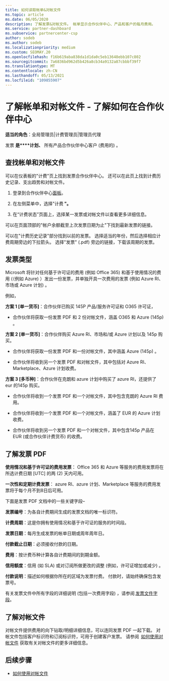 ```yaml
---
title: 如何读取帐单&对帐文件
ms.topic: article
ms.date: 06/05/2020
description: 了解发票&对帐文件。 帐单显示合作伙伴中心、产品和客户的每月费用。
ms.service: partner-dashboard
ms.subservice: partnercenter-csp
author: sodeb
ms.author: sodeb
ms.localizationpriority: medium
ms.custom: SEOMAY.20
ms.openlocfilehash: f16b619aba838da1d1da0c5eb13648ebb107c802
ms.sourcegitcommit: 7a6836bd962d5b426a8cb34a9132a87cbbbf39f7
ms.translationtype: MT
ms.contentlocale: zh-CN
ms.lasthandoff: 05/13/2021
ms.locfileid: "109855907"
---
```

# <a name="understand-your-bill-and-reconciliation-file---learn-how-to-find-them-in-partner-center"></a>了解帐单和对帐文件 - 了解如何在合作伙伴中心


**适当的角色**：全局管理员|计费管理员|管理员代理


发票 **是****计划、** 所有产品合作伙伴中心客户 (费用的) 。 

## <a name="find-your-bill-and-reconciliation-file"></a>查找帐单和对帐文件 

可以在仪表板的"计费"页上找到发票合作伙伴中心。 还可以在此页上找到计费历史记录、支出趋势和对帐文件。 

1. 登录到合作伙伴中心[面板](https://partner.microsoft.com/dashboard/home)。 

2. 在左侧菜单中，选择"计费 **"。** 

3. 在“计费状态”页面上，选择某一发票或对帐文件以查看更多详细信息。 

可以在页面顶部的"帐户余额截至上次发票日期为止"下找到最新发票的链接。 

可以在"计费历史记录"部分找到以前的发票。 选择适当的年份，然后选择相应计费周期旁边的下拉箭头。 选择"发票" (.pdf) 旁边的链接，下载该周期的发票。 

## <a name="invoice-types"></a>发票类型

Microsoft 将针对任何基于许可证的费用 (例如 Office 365) 和基于使用情况的费用 (（例如 Azure) ）发出一份发票，并单独开具一次费用的发票 (例如 Azure RI、市场或 Azure 计划) 。

例如，  

**方案 1 [单一货币]**：合作伙伴已购买 145P 产品/服务许可证和 O365 许可证，  

- 合作伙伴将获取一份发票 PDF 和 2 份对帐文件，涵盖 O365 和 Azure (145p) 。  

**方案 2 [单一货币]**：合作伙伴购买 Azure RI、市场和/或 Azure 计划以及 145p 购买。

- 合作伙伴将获取一份发票 PDF 和一份对帐文件，其中涵盖 Azure (145p) 。 

- 合作伙伴将收到另一个发票 PDF 和对帐文件，其中包括对 Azure RI、Marketplace、Azure 计划收费。 

**方案 3 [多币种]**：合作伙伴在克朗和 azure 计划中购买了 azure RI，还提供了 eur 的145p 购买。

- 合作伙伴将收到一个发票 PDF 和一个对帐文件，其中包含克朗的 Azure RI 费用。 

- 合作伙伴将收到一个发票 PDF 和一个对帐文件，涵盖了 EUR 的 Azure 计划收费。 

- 合作伙伴将收到另一个发票 PDF 和一个对帐文件，其中包含145p 产品在 EUR (或合作伙伴计费货币) 的收费。 


## <a name="understanding-invoice-pdf"></a>了解发票 PDF 

**使用情况和基于许可证的费用发票**： Office 365 和 Azure 等服务的费用发票将在所选计费日期 [UTC] 的两 (2) 天内可用。  

**一次性和定期计费发票**： azure RI、azure 计划、Marketplace 等服务的费用发票将于每个月不到8日后可用。  

下面是发票 PDF 文档中的一些关键字段–

**发票编号**：为各自计费期间生成的发票文档的唯一标识符。 

**计费周期**：这是你拥有使用情况和基于许可证的服务的时间段。 

**发票日期**：每月生成发票的帐单日期或周年周年日。 

**付款截止日期**：必须接收付款的日期。 

**费用**：按计费币种计算各自计费期间的到期金额。 

**信用额度**：信用 (如 SLA) 或对订阅所做更改的调整 (例如，许可证增加或减少) 。 

**付款说明**：描述如何根据你所在的区域为发票付费。 付款时，请始终确保包含发票号。 

有关发票文件中所有字段的详细说明 (包括一次费用字段) ，请参阅 [发票文件字段](invoice-file.md)。 

## <a name="understand-reconciliation-files"></a>了解对帐文件

 对帐文件提供费用的向下钻取/明细详细信息，可以连同发票 PDF 一起下载。 对帐文件包括客户标识符和订阅标识符，可用于创建客户发票。 请参阅  [如何使用对帐文件](use-the-reconciliation-files.md) 获取有关对帐文件的更多详细信息。 

## <a name="next-steps"></a>后续步骤

- [如何使用对帐文件](use-the-reconciliation-files.md)